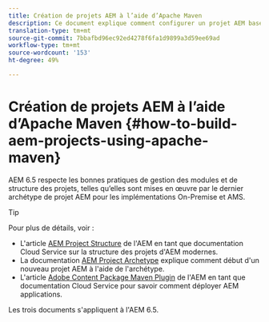 ```yaml
---
title: Création de projets AEM à l’aide d’Apache Maven
description: Ce document explique comment configurer un projet AEM basé sur Apache Maven.
translation-type: tm+mt
source-git-commit: 7bbafbd96ec92ed4278f6fa1d9899a3d59ee69ad
workflow-type: tm+mt
source-wordcount: '153'
ht-degree: 49%

---
```



# Création de projets AEM à l’aide d’Apache Maven {#how-to-build-aem-projects-using-apache-maven}

AEM 6.5 respecte les bonnes pratiques de gestion des modules et de structure des projets, telles qu’elles sont mises en œuvre par le dernier archétype de projet AEM pour les implémentations On-Premise et AMS.

>[!TIP]
>
>Pour plus de détails, voir :
>
>* L&#39;article [AEM Project Structure](https://docs.adobe.com/content/help/fr-FR/experience-manager-cloud-service/implementing/developing/aem-project-content-package-structure.html) de l&#39;AEM en tant que documentation Cloud Service sur la structure des projets d&#39;AEM modernes.
>* La documentation [AEM Project Archetype](https://docs.adobe.com/content/help/fr-FR/experience-manager-core-components/using/developing/archetype/overview.html) explique comment début d&#39;un nouveau projet AEM à l&#39;aide de l&#39;archétype.
>* L&#39;article [Adobe Content Package Maven Plugin](https://experienceleague.adobe.com/docs/experience-manager-cloud-service/implementing/developer-tools/maven-plugin.html?lang=en#developer-tools) de l&#39;AEM en tant que documentation Cloud Service pour savoir comment déployer AEM applications.

>
>
Les trois documents s&#39;appliquent à l&#39;AEM 6.5.
